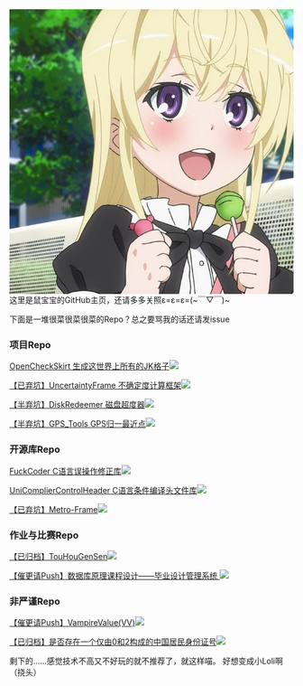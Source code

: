 <img align="right" src="LaoshuBaby.png">

这里是鼠宝宝的GitHub主页，还请多多关照ε=ε=ε=(~￣▽￣)~

下面是一堆很菜很菜很菜的Repo？总之要骂我的话还请发issue

### 项目Repo

[OpenCheckSkirt 生成这世界上所有的JK格子](https://github.com/LaoshuBaby/OpenCheckSkirt)[![](https://img.shields.io/github/stars/LaoshuBaby/OpenCheckSkirt.svg?&label=☆&labelColor=8c8&color=ac5)](https://github.com/LaoshuBaby/OpenCheckSkirt/stargazers)
    
[【已弃坑】UncertaintyFrame 不确定度计算框架](https://github.com/LaoshuBaby/UncertaintyFrame)[![](https://img.shields.io/github/stars/LaoshuBaby/UncertaintyFrame.svg?&label=☆&labelColor=8c8&color=ac5)](https://github.com/LaoshuBaby/UncertaintyFrame/stargazers)
    
[【半弃坑】DiskRedeemer 磁盘超度器](https://github.com/LaoshuBaby/DiskRedeemer)[![](https://img.shields.io/github/stars/LaoshuBaby/DiskRedeemer.svg?&label=☆&labelColor=8c8&color=ac5)](https://github.com/LaoshuBaby/DiskRedeemer/stargazers)
    
[【半弃坑】GPS_Tools GPS归一最近点](https://github.com/LaoshuBaby/GPS_Tools_demo)[![](https://img.shields.io/github/stars/LaoshuBaby/GPS_Tools_demo.svg?&label=☆&labelColor=8c8&color=ac5)](https://github.com/LaoshuBaby/GPS_Tools_demo/stargazers)
    
### 开源库Repo

[FuckCoder C语言误操作修正库](https://github.com/LaoshuBaby/FuckCoder)[![](https://img.shields.io/github/stars/LaoshuBaby/FuckCoder.svg?&label=☆&labelColor=8c8&color=ac5)](https://github.com/LaoshuBaby/FuckCoder/stargazers)
    
[UniComplierControlHeader C语言条件编译头文件库](https://github.com/LaoshuBaby/UniComplierControlHeader)[![](https://img.shields.io/github/stars/LaoshuBaby/UniComplierControlHeader.svg?&label=☆&labelColor=8c8&color=ac5)](https://github.com/LaoshuBaby/UniComplierControlHeader/stargazers)
    
[【已弃坑】Metro-Frame](https://github.com/LaoshuBaby/Metro-Frame)[![](https://img.shields.io/github/stars/LaoshuBaby/Metro-Frame.svg?&label=☆&labelColor=8c8&color=ac5)](https://github.com/LaoshuBaby/Metro-Frame/stargazers)

### 作业与比赛Repo

[【已归档】TouHouGenSen](https://github.com/LaoshuBaby/TouHouGenSen)[![](https://img.shields.io/github/stars/LaoshuBaby/TouHouGenSen.svg?&label=☆&labelColor=8c8&color=ac5)](https://github.com/LaoshuBaby/TouHouGenSen/stargazers)
    
[【催更请Push】数据库原理课程设计——毕业设计管理系统 ](https://github.com/LaoshuBaby/GraduationProjectManagerSystem)[![](https://img.shields.io/github/stars/LaoshuBaby/GraduationProjectManagerSystem.svg?&label=☆&labelColor=8c8&color=ac5)](https://github.com/LaoshuBaby/GraduationProjectManagerSystem/stargazers)

### 非严谨Repo

[【催更请Push】VampireValue(VV)](https://github.com/LaoshuBaby/VampireValue)[![](https://img.shields.io/github/starsLaoshuBaby/VampireValue.svg?&label=☆&labelColor=8c8&color=ac5)](https://github.com/LaoshuBaby/VampireValue/stargazers)
    
[【已归档】是否存在一个仅由0和2构成的中国居民身份证号](https://github.com/LaoshuBaby/ID-consist-of-0-and-2)[![](https://img.shields.io/github/stars/LaoshuBaby/ID-consist-of-0-and-2.svg?&label=☆&labelColor=8c8&color=ac5)](https://github.com/LaoshuBaby/ID-consist-of-0-and-2/stargazers)

剩下的……感觉技术不高又不好玩的就不推荐了，就这样喵。
好想变成小Loli啊（挠头）